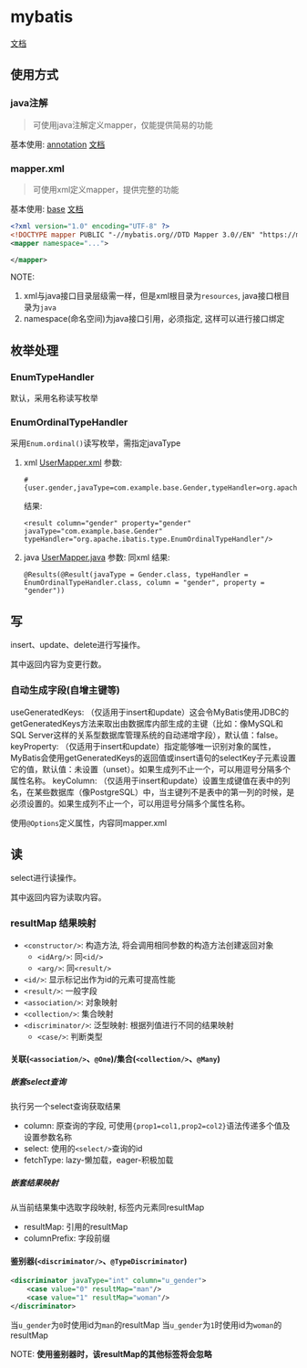 # mybatis
[文档](https://mybatis.org/mybatis-3/zh_CN/index.html)

## 使用方式
### java注解
> 可使用java注解定义mapper，仅能提供简易的功能

基本使用: [annotation](src/main/java/com/example/annotation/AnnotationMain.java)
[文档](https://mybatis.org/mybatis-3/zh_CN/java-api.html)

### mapper.xml
> 可使用xml定义mapper，提供完整的功能

基本使用: [base](src/main/java/com/example/base/BaseMain.java)
[文档](https://mybatis.org/mybatis-3/zh_CN/sqlmap-xml.html)

```xml
<?xml version="1.0" encoding="UTF-8" ?>
<!DOCTYPE mapper PUBLIC "-//mybatis.org//DTD Mapper 3.0//EN" "https://mybatis.org/dtd/mybatis-3-mapper.dtd">
<mapper namespace="...">

</mapper>
```

NOTE:
1. xml与java接口目录层级需一样，但是xml根目录为`resources`, java接口根目录为`java`
2. namespace(命名空间)为java接口引用，必须指定, 这样可以进行接口绑定

## 枚举处理
### EnumTypeHandler
默认，采用名称读写枚举
### EnumOrdinalTypeHandler
采用`Enum.ordinal()`读写枚举，需指定javaType
1. xml [UserMapper.xml](src/main/resources/com/example/base/UserMapper.xml)
   参数: 
   ```
   #{user.gender,javaType=com.example.base.Gender,typeHandler=org.apache.ibatis.type.EnumOrdinalTypeHandler}
   ```
   结果: 
    ```
   <result column="gender" property="gender" javaType="com.example.base.Gender" typeHandler="org.apache.ibatis.type.EnumOrdinalTypeHandler"/>
   ```
2. java [UserMapper.java](src/main/java/com/example/annotation/UserMapper.java)
   参数: 同xml
   结果:
   ```
   @Results(@Result(javaType = Gender.class, typeHandler = EnumOrdinalTypeHandler.class, column = "gender", property = "gender"))
   ```

## 写
insert、update、delete进行写操作。

其中返回内容为变更行数。

### 自动生成字段(自增主键等)
useGeneratedKeys: （仅适用于insert和update）这会令MyBatis使用JDBC的getGeneratedKeys方法来取出由数据库内部生成的主键（比如：像MySQL和SQL Server这样的关系型数据库管理系统的自动递增字段），默认值：false。
keyProperty: （仅适用于insert和update）指定能够唯一识别对象的属性，MyBatis会使用getGeneratedKeys的返回值或insert语句的selectKey子元素设置它的值，默认值：未设置（unset）。如果生成列不止一个，可以用逗号分隔多个属性名称。
keyColumn: （仅适用于insert和update）设置生成键值在表中的列名，在某些数据库（像PostgreSQL）中，当主键列不是表中的第一列的时候，是必须设置的。如果生成列不止一个，可以用逗号分隔多个属性名称。

使用`@Options`定义属性，内容同mapper.xml

## 读
select进行读操作。

其中返回内容为读取内容。

### resultMap 结果映射
- `<constructor/>`: 构造方法, 将会调用相同参数的构造方法创建返回对象
    - `<idArg/>`: 同`<id/>`
    - `<arg/>`: 同`<result/>`
- `<id/>`: 显示标记出作为id的元素可提高性能
- `<result/>`: 一般字段
- `<association/>`: 对象映射
- `<collection/>`: 集合映射
- `<discriminator/>`: 泛型映射: 根据列值进行不同的结果映射
    - `<case/>`: 判断类型

#### 关联(`<association/>`、`@One`)/集合(`<collection/>`、`@Many`)
##### 嵌套select查询
执行另一个select查询获取结果
- column: 原查询的字段, 可使用`{prop1=col1,prop2=col2}`语法传递多个值及设置参数名称
- select: 使用的`<select/>`查询的id
- fetchType: lazy-懒加载，eager-积极加载

##### 嵌套结果映射
从当前结果集中选取字段映射, 标签内元素同resultMap
- resultMap: 引用的resultMap
- columnPrefix: 字段前缀

#### 鉴别器(`<discriminator/>`、`@TypeDiscriminator`)
```xml
<discriminator javaType="int" column="u_gender">
    <case value="0" resultMap="man"/>
    <case value="1" resultMap="woman"/>
</discriminator>
```
当`u_gender`为`0`时使用id为`man`的resultMap
当`u_gender`为`1`时使用id为`woman`的resultMap

NOTE:
**使用鉴别器时，该resultMap的其他标签将会忽略**